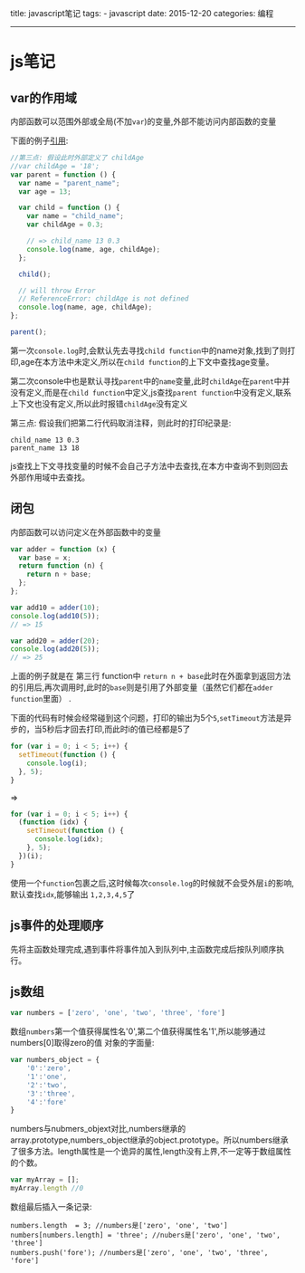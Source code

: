 title: javascript笔记
tags: 
    - javascript
date: 2015-12-20
categories: 编程

---



# js笔记

## var的作用域

内部函数可以范围外部或全局(不加`var`)的变量,外部不能访问内部函数的变量

<!-- more -->

下面的例子[引用](https://github.com/alsotang/node-lessons/tree/master/lesson11):

```javascript
//第三点: 假设此时外部定义了 childAge
//var childAge = '18';
var parent = function () {
  var name = "parent_name";
  var age = 13;

  var child = function () {
    var name = "child_name";
    var childAge = 0.3;

    // => child_name 13 0.3
    console.log(name, age, childAge);
  };

  child();

  // will throw Error
  // ReferenceError: childAge is not defined
  console.log(name, age, childAge);
};

parent();
```

第一次`console.log`时,会默认先去寻找`child function`中的name对象,找到了则打印,age在本方法中未定义,所以在`child function`的上下文中查找age变量。

第二次console中也是默认寻找`parent`中的`name`变量,此时`childAge`在`parent`中并没有定义,而是在`child function`中定义,js查找`parent function`中没有定义,联系上下文也没有定义,所以此时报错`childAge`没有定义

第三点: 假设我们把第二行代码取消注释，则此时的打印纪录是:

```console
child_name 13 0.3
parent_name 13 18
```
js查找上下文寻找变量的时候不会自己子方法中去查找,在本方中查询不到则回去外部作用域中去查找。

## 闭包

内部函数可以访问定义在外部函数中的变量

```javascript
var adder = function (x) {
  var base = x;
  return function (n) {
    return n + base;
  };
};

var add10 = adder(10);
console.log(add10(5));
// => 15

var add20 = adder(20);
console.log(add20(5));
// => 25
```
上面的例子就是在 第三行 function中 `return n + base`此时在外面拿到返回方法的引用后,再次调用时,此时的`base`则是引用了外部变量（虽然它们都在`adder function`里面） .

下面的代码有时候会经常碰到这个问题，打印的输出为5个`5`,`setTimeout`方法是异步的，当5秒后才回去打印,而此时i的值已经都是5了

```javascript
for (var i = 0; i < 5; i++) {
  setTimeout(function () {
    console.log(i);
  }, 5);
}
```
=>

```javascript
for (var i = 0; i < 5; i++) {
  (function (idx) {
    setTimeout(function () {
      console.log(idx);
    }, 5);
  })(i);
}
```
使用一个`function`包裹之后,这时候每次`console.log`的时候就不会受外层`i`的影响,默认查找`idx`,能够输出 `1,2,3,4,5`了

## js事件的处理顺序

先将主函数处理完成,遇到事件将事件加入到队列中,主函数完成后按队列顺序执行。

## js数组

```javascript
var numbers = ['zero', 'one', 'two', 'three', 'fore'] 
```

数组`numbers`第一个值获得属性名'0',第二个值获得属性名'1',所以能够通过numbers[0]取得zero的值
对象的字面量:

```javascript
var numbers_object = {
    '0':'zero',
    '1':'one',
    '2':'two',
    '3':'three',
    '4':'fore'
} 
```
numbers与nubmers_objext对比,numbers继承的array.prototype,numbers_object继承的object.prototype。所以numbers继承了很多方法。length属性是一个诡异的属性,length没有上界,不一定等于数组属性的个数。

```javascript
var myArray = [];
myArray.length //0
```
数组最后插入一条记录:

```
numbers.length  = 3; //numbers是['zero', 'one', 'two']
numbers[numbers.length] = 'three'; //nubers是['zero', 'one', 'two', 'three']
numbers.push('fore'); //numbers是['zero', 'one', 'two', 'three', 'fore']
```

